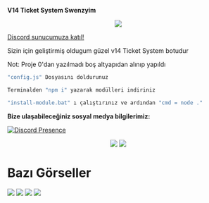 **V14 Ticket System Swenzyim**

<div align="center">
    <img src="https://komarev.com/ghpvc/?username=shewnsex&color=yellow"/>
</div>

<a href="https://discord.gg/bdfd" target="_blank">Discord sunucumuza katıl!</a>


Sizin için geliştirmiş oldugum güzel v14 Ticket System botudur

Not: Proje 0'dan yazılmadı boş altyapıdan alınıp yapıldı

```js
"config.js" Dosyasını doldurunuz

Terminalden "npm i" yazarak modülleri indiriniz

"install-module.bat" ı çalıştırınız ve ardından "cmd = node ."
```

**Bize ulaşabileceğiniz sosyal medya bilgilerimiz:**

[![Discord Presence](https://lanyard.cnrad.dev/api/1195760072068972577)](https://discord.com/users/1195760072068972577)


 <p align="center">
 <a href="https://discord.com/users/1195760072068972577" target"blank_"><img src="https://img.shields.io/badge/Discord%20-7289DA.svg?&style=for-the-badge&logo=discord&logoColor=white"></a>
  <a href="https://github.com/Swenzyim" target"blank_"><img src="https://img.shields.io/badge/GitHub%20-191717.svg?&style=for-the-badge&logo=github&logoColor=white"></a>

# Bazı Görseller  

<img  src="https://cdn.discordapp.com/attachments/1212732532840202250/1214236333313106020/image.png?ex=65f860b5&is=65e5ebb5&hm=7f13113a34690321fc2658aaa42249c82aafa8a915c103f9723eb2d5bda22109&">
<img  src="https://cdn.discordapp.com/attachments/1214237211558547556/1214237268873711617/image.png?ex=65f86194&is=65e5ec94&hm=26302e0585e0fd050ef4443f9eb79df3d99ac207afee0d03370c9fa5d7e2ef04&">
<img  src="https://cdn.discordapp.com/attachments/1214237211558547556/1214237397487980614/image.png?ex=65f861b3&is=65e5ecb3&hm=5cf5bdf5cec20d91760c4f0ca2630516a612daa08393ba8d18fcdda7933eecf4&">
<img  src="https://cdn.discordapp.com/attachments/1214237211558547556/1214237531126636544/image.png?ex=65f861d2&is=65e5ecd2&hm=b56cc10bc0b15afb4102c85fe2b7f6726982c69327ca982ea57fa8056c1f56df&">
